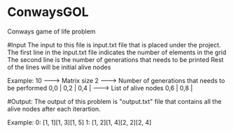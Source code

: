 # ConwaysGOL
Conways game of life problem

#Input
The input to this file is input.txt file that is placed under the project.
The first line in the input.txt file indicates the number of elements in the grid
The second line is the number of generations that needs to be printed
Rest of the lines will be initial alive nodes

Example:
10  ---> Matrix size
2   ---> Number of generations that needs to be performed
0,0  |
0,2  |
0,4  | ---> List of alive nodes
0,6  |
0,8  |

#Output:
The output of this problem is "output.txt" file that contains all the alive nodes after each iterartion.

Example:
0: [1, 1][1, 3][1, 5]
1: [1, 2][1, 4][2, 2][2, 4]